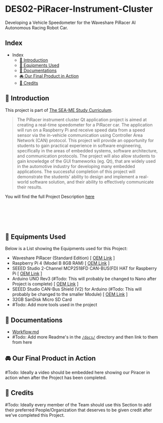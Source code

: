 # DES02-PiRacer-Instrument-Cluster
Developing a Vehicle Speedometer for the Waveshare PiRacer AI Autonomous Racing Robot Car.


## Index
- Index
  - [:loudspeaker:  Introduction](#loudspeaker--introduction)
  - [:wrench:  Equipments Used](#wrench--equipments-used)
  - [:memo:  Documentations](#memo--documentations)
  - [:oncoming_automobile:  Our Final Product in Action](#oncoming_automobile--our-final-product-in-action)
  - [:purple_heart:  Credits](#purple_heart--credits)


## :loudspeaker:  Introduction
This project is part of [The SEA-ME Study Curriculum](https://github.com/SEA-ME).
> The PiRacer instrument cluster Qt application project is aimed at creating a real-time speedometer for a PiRacer car. The application will run on a Raspberry Pi and receive speed data from a speed sensor via the in-vehicle communication using Controller Area Network (CAN) protocol. This project will provide an opportunity for students to gain practical experience in software engineering, specifically in the areas of embedded systems, software architecture, and communication protocols. The project will also allow students to gain knowledge of the GUI frameworks (eg. Qt), that are widely used in the automotive industry for developing many embedded applications. The successful completion of this project will demonstrate the students' ability to design and implement a real-world software solution, and their ability to effectively communicate their results.

You will find the full Project Description [here](https://github.com/SEA-ME/DES_Instrument-Cluster)

<br />
<br />
<br />
<br />

## :wrench:  Equipments Used
Below is a List showing the Equipments used for this Project:

- Waveshare PiRacer (Standard Edition) [ [OEM Link](https://www.waveshare.com/piracer-ai-kit.htm) ]
- Raspberry Pi 4 (Model B 8GB RAM) [ [OEM Link](https://www.raspberrypi.com/products/raspberry-pi-4-model-b/) ]
- SEEED Studio 2-Channel MCP2518FD CAN-BUS(FD) HAT for Raspberry Pi [ [OEM Link](https://www.seeedstudio.com/CAN-BUS-FD-HAT-for-Raspberry-Pi-p-4742.html) ]
- Arduino UNO Rev3 (#Todo: This will probably be changed to Nano after Project is complete) [ [OEM Link](https://store.arduino.cc/products/arduino-uno-rev3) ]
- SEEED Studio CAN-Bus Shield (V2) for Arduino (#Todo: This will probably be changed to the smaller Module) [ [OEM Link](https://www.seeedstudio.com/CAN-BUS-Shield-V2.html) ]
- 32GB SanDisk Micro SD Card
- #Todo: Add more tools used in the project


## :memo:  Documentations
- [Workflow.md](https://github.com/)
- #Todo: Add more Readme's in the [`/docs/`](/docs/) directory and then link to them from here


## :oncoming_automobile:  Our Final Product in Action
#Todo: Ideally a video should be embedded here showing our Piracer in action when after the Project has been completed.


## :purple_heart:  Credits
#Todo: Ideally every member of the Team should use this Section to add their preferred People/Organization that deserves to be given credit after we've completed this Project.

